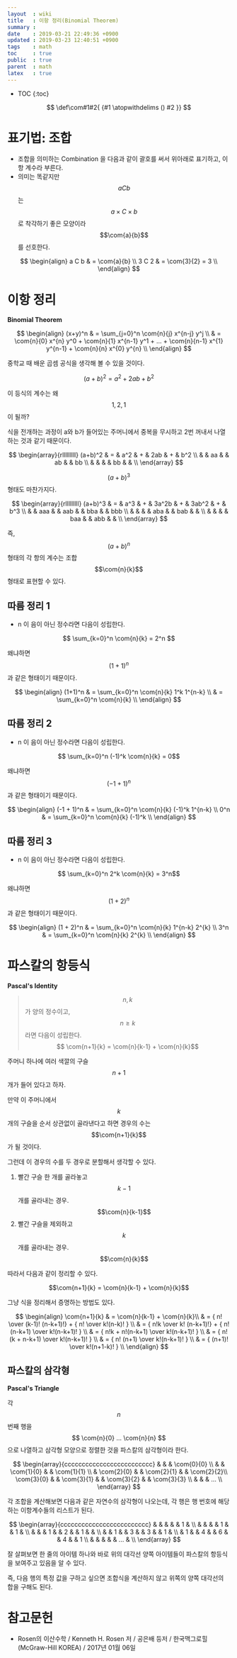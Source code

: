 ```yaml
---
layout  : wiki
title   : 이항 정리(Binomial Theorem)
summary : 
date    : 2019-03-21 22:49:36 +0900
updated : 2019-03-23 12:40:51 +0900
tags    : math
toc     : true
public  : true
parent  : math
latex   : true
---
```

* TOC
{:toc}

$$
\def\com#1#2{ {#1 \atopwithdelims () #2 }}
$$

# 표기법: 조합

* 조합을 의미하는 Combination 을 다음과 같이 괄호를 써서 위아래로 표기하고, 이항 계수라 부른다.
* 의미는 똑같지만 $$aCb$$ 는 $$a \times C \times b$$로 착각하기 좋은 모양이라 $$\com{a}{b}$$를 선호한다.

$$
\begin{align}
a C b & = \com{a}{b} \\
3 C 2 & = \com{3}{2} = 3 \\
\end{align}
$$

# 이항 정리

**Binomial Theorem**

$$
\begin{align}
(x+y)^n & = \sum_{j=0}^n \com{n}{j} x^{n-j} y^j \\
    & = \com{n}{0} x^{n} y^0
        + \com{n}{1} x^{n-1} y^1
        + ...
        + \com{n}{n-1} x^{1} y^{n-1}
        + \com{n}{n} x^{0} y^{n} \\
\end{align}
$$

중학교 때 배운 곱셈 공식을 생각해 볼 수 있을 것이다.

$$(a+b)^2 = a^2 + 2ab + b^2$$

이 등식의 계수는 왜 $$1, 2, 1$$ 이 될까?

식을 전개하는 과정이 a와 b가 들어있는 주머니에서 중복을 무시하고 2번 꺼내서 나열하는 것과 같기 때문이다.

$$
\begin{array}{rlllllllll}
(a+b)^2 & = & a^2 & + & 2ab & + & b^2 \\
        &   & aa  &   & ab  &   & bb  \\
        &   &     &   & bb  &   &     \\
\end{array}
$$

$$(a+b)^3$$ 형태도 마찬가지다.

$$
\begin{array}{rlllllllll}
(a+b)^3 & = & a^3 & + & 3a^2b & + & 3ab^2 & + & b^3 \\
        &   & aaa &   & aab   &   & bba   &   & bbb \\
        &   &     &   & aba   &   & bab   &   &     \\
        &   &     &   & baa   &   & abb   &   &     \\
\end{array}
$$

즉, $$ (a+b)^n $$ 형태의 각 항의 계수는 조합 $$\com{n}{k}$$ 형태로 표현할 수 있다.

## 따름 정리 1

* n 이 음이 아닌 정수라면 다음이 성립한다.

$$ \sum_{k=0}^n \com{n}{k} = 2^n $$

왜냐하면 $$ (1+1)^n $$ 과 같은 형태이기 때문이다.

$$
\begin{align}
(1+1)^n & = \sum_{k=0}^n \com{n}{k} 1^k 1^{n-k} \\
        & = \sum_{k=0}^n \com{n}{k} \\
\end{align}
$$

## 따름 정리 2

* n 이 음이 아닌 정수라면 다음이 성립한다.

$$ \sum_{k=0}^n (-1)^k \com{n}{k} = 0$$

왜냐하면 $$ (-1 + 1)^n $$ 과 같은 형태이기 때문이다.

$$
\begin{align}
(-1 + 1)^n & = \sum_{k=0}^n \com{n}{k} (-1)^k 1^{n-k} \\
0^n        & = \sum_{k=0}^n \com{n}{k} (-1)^k \\
\end{align}
$$

## 따름 정리 3

* n 이 음이 아닌 정수라면 다음이 성립한다.

$$ \sum_{k=0}^n 2^k \com{n}{k} = 3^n$$

왜냐하면 $$ (1 + 2)^n $$ 과 같은 형태이기 때문이다.

$$
\begin{align}
(1 + 2)^n & = \sum_{k=0}^n \com{n}{k} 1^{n-k} 2^{k} \\
3^n       & = \sum_{k=0}^n \com{n}{k} 2^{k} \\
\end{align}
$$

# 파스칼의 항등식

**Pascal's Identity**

> $$n, k$$ 가 양의 정수이고, $$n \ge k$$ 라면 다음이 성립한다.  
$$ \com{n+1}{k} = \com{n}{k-1} + \com{n}{k}$$

주머니 하나에 여러 색깔의 구슬 $$n+1$$ 개가 들어 있다고 하자.

만약 이 주머니에서 $$k$$개의 구슬을 순서 상관없이 골라낸다고 하면 경우의 수는 $$\com{n+1}{k}$$가 될 것이다.

그런데 이 경우의 수를 두 경우로 분할해서 생각할 수 있다.

1. 빨간 구슬 한 개를 골라놓고 $$k-1$$개를 골라내는 경우. $$\com{n}{k-1}$$
2. 빨간 구슬을 제외하고 $$k$$개를 골라내는 경우. $$\com{n}{k}$$

따라서 다음과 같이 정리할 수 있다.

$$\com{n+1}{k} = \com{n}{k-1} + \com{n}{k}$$

그냥 식을 정리해서 증명하는 방법도 있다.

$$
\begin{align}
\com{n+1}{k}
    & = \com{n}{k-1} + \com{n}{k}\\
    & = { n! \over (k-1)! (n-k+1)!} + { n! \over k!(n-k)! } \\
    & = { n!k \over k! (n-k+1)!} + { n!(n-k+1) \over k!(n-k+1)! } \\
    & = { n!k + n!(n-k+1) \over k!(n-k+1)! } \\
    & = { n! (k + n-k+1) \over k!(n-k+1)! } \\
    & = { n! (n+1) \over k!(n-k+1)! } \\
    & = { (n+1)! \over k!(n+1-k)! } \\
\end{align}
$$

## 파스칼의 삼각형

**Pascal's Triangle**

각 $$n$$번째 행을 $$ \com{n}{0} ... \com{n}{n} $$ 으로 나열하고 삼각형 모양으로 정렬한 것을 파스칼의 삼각형이라 한다.

$$
\begin{array}{ccccccccccccccccccccccccc}
             &            &            & \com{0}{0} \\
             &            & \com{1}{0} &               & \com{1}{1} \\
             & \com{2}{0} &            & \com{2}{1}    &               & \com{2}{2}\\
\com{3}{0}   &            & \com{3}{1} &               & \com{3}{2}    &              & \com{3}{3} \\
             &            &            & ... \\
\end{array}
$$

각 조합을 계산해보면 다음과 같은 자연수의 삼각형이 나오는데, 각 행은 행 번호에 해당하는 이항계수들의 리스트가 된다.

$$
\begin{array}{ccccccccccccccccccccccccc}
&   &   &   &   & 1   & \\
&   &   &   & 1 &     & 1  & \\
&   &   & 1 &   & 2   &    & 1  &   & \\
&   & 1 &   & 3 &     & 3  &    & 1 & \\
& 1 &   & 4 &   & 6   &    & 4  &   & 1 \\
&   &   &   &   & ... & \\
\end{array}
$$

잘 살펴보면 한 줄의 아이템 하나와 바로 위의 대각선 양쪽 아이템들이 파스칼의 항등식을 보여주고 있음을 알 수 있다.

즉, 다음 행의 특정 값을 구하고 싶으면 조합식을 계산하지 않고 위쪽의 양쪽 대각선의 합을 구해도 된다.

# 참고문헌

* Rosen의 이산수학 / Kenneth H. Rosen 저 / 공은배 등저 / 한국맥그로힐(McGraw-Hill KOREA) / 2017년 01월 06일

